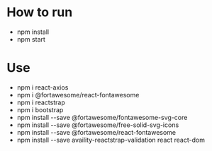 # How to run
* npm install
* npm start
# Use
* npm i react-axios
* npm i @fortawesome/react-fontawesome
* npm i reactstrap
* npm i bootstrap
* npm install --save @fortawesome/fontawesome-svg-core
* npm install --save @fortawesome/free-solid-svg-icons
* npm install --save @fortawesome/react-fontawesome
* npm install --save availity-reactstrap-validation react react-dom
